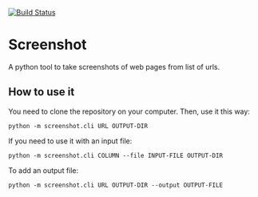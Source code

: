 [![Build Status](https://github.com/MiguelLaura/screenshot/workflows/Tests/badge.svg)](https://github.com/MiguelLaura/screenshot/actions)

# Screenshot

A python tool to take screenshots of web pages from list of urls.

## How to use it

You need to clone the repository on your computer. Then, use it this way:

```python -m screenshot.cli URL OUTPUT-DIR```

If you need to use it with an input file:

```python -m screenshot.cli COLUMN --file INPUT-FILE OUTPUT-DIR```

To add an output file:

```python -m screenshot.cli URL OUTPUT-DIR --output OUTPUT-FILE```